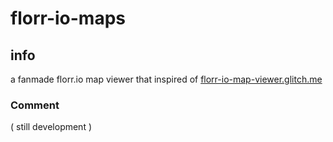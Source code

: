 # florr-io-maps

## info

a fanmade florr.io map viewer that inspired of [florr-io-map-viewer.glitch.me](https://florr-io-map-viewer.glitch.me/)

### Comment

( still development )
